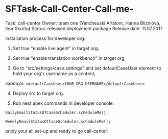 # SFTask-Call-Center-Call-me-
Task: call-center
Owner: team one (Yancheuski Artsiom, Hanna Blizniova, Ihor Skurtu)
Status: released deployment package
Release date: 11.07.2017

Installation process for developer org:

1. Set true "enable live agent" in target org;

2. Set true "enable translation workbench" in target org;

3. Go to "src/settings/case.settings" and set defaultCaseUser element to hold your org's username as a content,

*example*: `<defaultCaseUser>YOUR_ORG_USERNAME</defaultCaseUser>`

4. Deploy src to target org.

5. Run next apex commands in developer console:

`DailyEmailStatusOfCaseScheduler.scheduleMe();`

`WeeklyEmailStatusOfCaseScheduler.scheduleMe();`

enjoy your all set-up and ready to go call-center.
